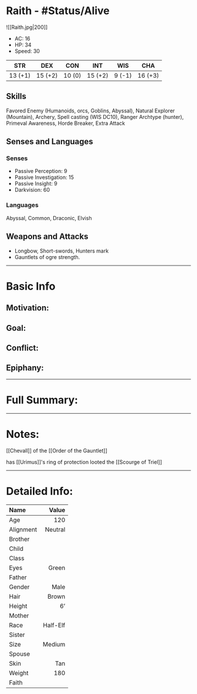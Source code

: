 # Raith - #Status/Alive 
![[Raith.jpg|200]]

- AC: 16  
- HP: 34  
- Speed: 30 

| STR | DEX | CON | INT | WIS | CHA|
| ---- | ---- | ---- | ---- | ---- | ---- |
|13 (+1)|15 (+2)|10 (0)|15 (+2)|9 (-1)|16 (+3)|

## Skills
Favored Enemy (Humanoids, orcs, Goblins, Abyssal), Natural Explorer (Mountain), Archery, Spell casting (WIS DC10), Ranger Archtype (hunter), Primeval Awareness, Horde Breaker, Extra Attack

## Senses and Languages
### Senses
- Passive Perception: 9
- Passive Investigation: 15
- Passive Insight: 9
- Darkvision: 60

### Languages
Abyssal, Common, Draconic, Elvish

## Weapons and Attacks
- Longbow, Short-swords, Hunters mark
- Gauntlets of ogre strength.

___
# Basic Info

## Motivation: 

## Goal:

## Conflict:

## Epiphany:

___
# Full Summary:

___
# Notes:
[[Chevall]] of the [[Order of the Gauntlet]]

has [[Urimus]]'s ring of protection
looted the [[Scourge of Triel]]
___
# Detailed Info:
Name|Value
:-----|-----:
Age|120
Alignment|Neutral
Brother|
Child|
Class|
Eyes|Green
Father|
Gender|Male
Hair|Brown
Height|6’
Mother|
Race|Half-Elf
Sister|
Size|Medium
Spouse|
Skin|Tan
Weight|180
Faith|